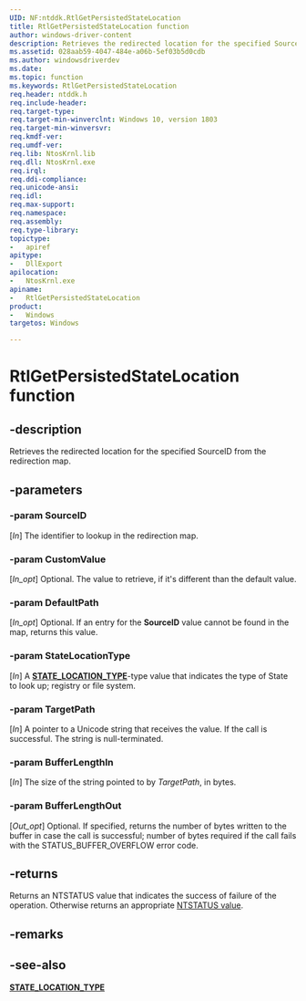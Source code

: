 ```yaml
---
UID: NF:ntddk.RtlGetPersistedStateLocation
title: RtlGetPersistedStateLocation function
author: windows-driver-content
description: Retrieves the redirected location for the specified SourceID from the redirection map.
ms.assetid: 028aab59-4047-484e-a06b-5ef03b5d0cdb
ms.author: windowsdriverdev
ms.date: 
ms.topic: function
ms.keywords: RtlGetPersistedStateLocation
req.header: ntddk.h
req.include-header:
req.target-type:
req.target-min-winverclnt: Windows 10, version 1803
req.target-min-winversvr:
req.kmdf-ver:
req.umdf-ver:
req.lib: NtosKrnl.lib
req.dll: NtosKrnl.exe
req.irql: 
req.ddi-compliance:
req.unicode-ansi:
req.idl:
req.max-support:
req.namespace:
req.assembly:
req.type-library: 
topictype: 
-	apiref
apitype: 
-	DllExport
apilocation: 
-	NtosKrnl.exe
apiname: 
-	RtlGetPersistedStateLocation
product:
-	Windows
targetos: Windows

---
```


# RtlGetPersistedStateLocation function


## -description

Retrieves the redirected location for the specified SourceID from the redirection map.

## -parameters

### -param SourceID
[_In_] The identifier to lookup in the redirection map.

### -param CustomValue
[_In_opt_] Optional. The value to retrieve, if it's different than the default value.

### -param DefaultPath
[_In_opt_] Optional. If an entry for the **SourceID** value cannot be found in the map, returns this value.

### -param StateLocationType
[_In_] A [**STATE_LOCATION_TYPE**](ne-ntddk-_state_location_type.md)-type value that indicates the type of State to look up; registry or file system.

### -param TargetPath
[_In_] A pointer to a Unicode string that receives the value. If the call is successful. The string is null-terminated.

### -param BufferLengthIn
[_In_] The size of the string pointed to by _TargetPath_, in bytes.

### -param BufferLengthOut
[_Out_opt_] Optional. If specified, returns the number of bytes written to the buffer in case the call is successful; number of bytes required if the call fails with the STATUS_BUFFER_OVERFLOW error code.

## -returns
Returns an NTSTATUS value that indicates the success of failure of the operation. Otherwise returns an appropriate [NTSTATUS value](https://docs.microsoft.com/en-us/windows-hardware/drivers/kernel/ntstatus-values).

## -remarks

## -see-also
[**STATE_LOCATION_TYPE**](ne-ntddk-_state_location_type.md)